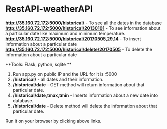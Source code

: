 # RestAPI-weatherAPI

**http://35.160.72.172:5000/historical/** - To see all the dates in the database    
**http://35.160.72.172:5000/historical/20130101** - To see information about a particular date like maximum and minimum temperature.    
**http://35.160.72.172:5000/historical/20170505,29,14** - To insert information about a particular date    
**http://35.160.72.172:5000/historical/delete/20170505**  -  To delete the information about a particular date    

**Tools: Flask, python, sqlite **

1. Run app.py on public IP and the URL for it is <ip-address>:5000  
2. **/historical/** - all dates and their information. 
3. **/historical/date** - GET method will return information about that particular date. 
4. **/historical/date,tmax,tmin** - Inserts information about a new date into database.
5. **/historical/date** - Delete method will delete the information about that particular date.  

Run it on your browser by clicking above links.

